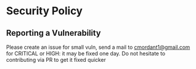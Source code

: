 # Security Policy

## Reporting a Vulnerability

Please create an issue for small vuln, send a mail to cmordant1@gmail.com for CRITICAL or HIGH: it may be fixed one day. Do not hesitate to contributing via PR to get it fixed quicker
